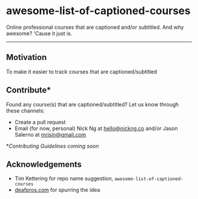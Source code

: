 # awesome-list-of-captioned-courses
Online professional courses that are captioned and/or subtitled. And why awesome? 'Cause it just is.

- - - - -

## Motivation

To make it easier to track courses that are captioned/subtitled

## Contribute*
Found any course(s) that are captioned/subtitled? Let us know through these channels:
- Create a pull request
- Email (for now, personal) Nick Ng at [hello@nickng.co](mailto:hello@nickng.co) and/or Jason Salerno at [mrjsin@gmail.com](mailto:mrjsin@gmail.com)

**Contributing Guidelines coming soon*

## Acknowledgements

- Tim Kettering for repo name suggestion, `awesome-list-of-captioned-courses`
- [deafpros.com](https://www.deafpros.com/) for spurring the idea
